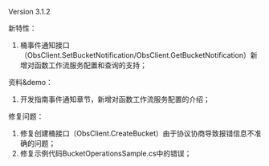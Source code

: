  
Version 3.1.2

新特性：
1. 桶事件通知接口（ObsClient.SetBucketNotification/ObsClient.GetBucketNotification）新增对函数工作流服务配置和查询的支持；

资料&demo：
1. 开发指南事件通知章节，新增对函数工作流服务配置的介绍；
	

修复问题：
1. 修复创建桶接口（ObsClient.CreateBucket）由于协议协商导致报错信息不准确的问题；
2. 修复示例代码BucketOperationsSample.cs中的错误；
